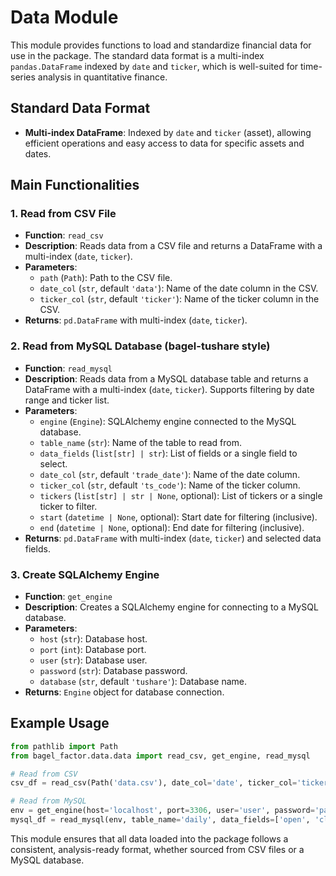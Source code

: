 # Data Module

This module provides functions to load and standardize financial data for use in the package. The standard data format is a multi-index `pandas.DataFrame` indexed by `date` and `ticker`, which is well-suited for time-series analysis in quantitative finance.

## Standard Data Format

- **Multi-index DataFrame**: Indexed by `date` and `ticker` (asset), allowing efficient operations and easy access to data for specific assets and dates.

## Main Functionalities

### 1. Read from CSV File

- **Function**: `read_csv`
- **Description**: Reads data from a CSV file and returns a DataFrame with a multi-index (`date`, `ticker`).
- **Parameters**:
  - `path` (`Path`): Path to the CSV file.
  - `date_col` (`str`, default `'data'`): Name of the date column in the CSV.
  - `ticker_col` (`str`, default `'ticker'`): Name of the ticker column in the CSV.
- **Returns**: `pd.DataFrame` with multi-index (`date`, `ticker`).

### 2. Read from MySQL Database (bagel-tushare style)

- **Function**: `read_mysql`
- **Description**: Reads data from a MySQL database table and returns a DataFrame with a multi-index (`date`, `ticker`). Supports filtering by date range and ticker list.
- **Parameters**:
  - `engine` (`Engine`): SQLAlchemy engine connected to the MySQL database.
  - `table_name` (`str`): Name of the table to read from.
  - `data_fields` (`list[str] | str`): List of fields or a single field to select.
  - `date_col` (`str`, default `'trade_date'`): Name of the date column.
  - `ticker_col` (`str`, default `'ts_code'`): Name of the ticker column.
  - `tickers` (`list[str] | str | None`, optional): List of tickers or a single ticker to filter.
  - `start` (`datetime | None`, optional): Start date for filtering (inclusive).
  - `end` (`datetime | None`, optional): End date for filtering (inclusive).
- **Returns**: `pd.DataFrame` with multi-index (`date`, `ticker`) and selected data fields.

### 3. Create SQLAlchemy Engine

- **Function**: `get_engine`
- **Description**: Creates a SQLAlchemy engine for connecting to a MySQL database.
- **Parameters**:
  - `host` (`str`): Database host.
  - `port` (`int`): Database port.
  - `user` (`str`): Database user.
  - `password` (`str`): Database password.
  - `database` (`str`, default `'tushare'`): Database name.
- **Returns**: `Engine` object for database connection.

## Example Usage

```python
from pathlib import Path
from bagel_factor.data.data import read_csv, get_engine, read_mysql

# Read from CSV
csv_df = read_csv(Path('data.csv'), date_col='date', ticker_col='ticker')

# Read from MySQL
env = get_engine(host='localhost', port=3306, user='user', password='pass')
mysql_df = read_mysql(env, table_name='daily', data_fields=['open', 'close'], start='2021-01-01', end='2021-12-31')
```

This module ensures that all data loaded into the package follows a consistent, analysis-ready format, whether sourced from CSV files or a MySQL database.
